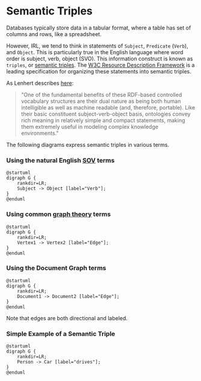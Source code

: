 # Semantic Triples
Databases typically store data in a tabular format, where a table has set of columns and rows, like a spreadsheet.

However, IRL, we tend to think in statements of ```Subject```, ```Predicate``` (```Verb```), and ```Object```. This is particularly true in the English language where word order is subject, verb, object (SVO). This information construct is known as ```triples```, or [semantic triples](https://en.wikipedia.org/wiki/Semantic_triple). The [W3C Resource Description Framework](https://www.w3.org/RDF/) is a leading specification for organizing these statements into semantic triples. 

As Lenhert describes [here](https://www.synaptica.com/triples-triads-and-semantics/): 

> "One of the fundamental benefits of these RDF-based controlled vocabulary structures are their dual nature as being both human intelligible as well as machine readable (and, therefore, portable). Like their basic constituent subject-verb-object basis, ontologies convey rich meaning in relatively simple and compact statements, making them extremely useful in modeling complex knowledge environments."

The following diagrams express semantic triples in various terms.
### Using the natural English [SOV](https://en.wikipedia.org/wiki/Subject%E2%80%93verb%E2%80%93object) terms
```plantuml
@startuml
digraph G {
    rankdir=LR;
    Subject -> Object [label="Verb"];
}
@enduml
```

### Using common [graph theory](https://en.wikipedia.org/wiki/Vertex_(graph_theory)) terms
```plantuml
@startuml
digraph G {
    rankdir=LR;
    Vertex1 -> Vertex2 [label="Edge"];
}
@enduml
```

### Using the Document Graph terms
```plantuml
@startuml
digraph G {
    rankdir=LR;
    Document1 -> Document2 [label="Edge"];
}
@enduml
```
Note that edges are both directional and labeled.


### Simple Example of a Semantic Triple
```plantuml
@startuml
digraph G {
    rankdir=LR;
    Person -> Car [label="drives"];
}
@enduml
```